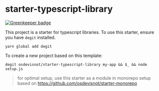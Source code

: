 # starter-typescript-library

[![Greenkeeper badge](https://badges.greenkeeper.io/osdevisnot/starter-typescript-library.svg)](https://greenkeeper.io/)

This project is a starter for typescript libraries. To use this starter, ensure you have `degit` installed.

```
yarn global add degit
```

To create a new project based on this template:

```
degit osdevisnot/starter-typescript-library my-app && $_ && node setup.js
```

> for optimal setup, use this starter as a module in monorepo setup based on https://github.com/osdevisnot/starter-monorepo

